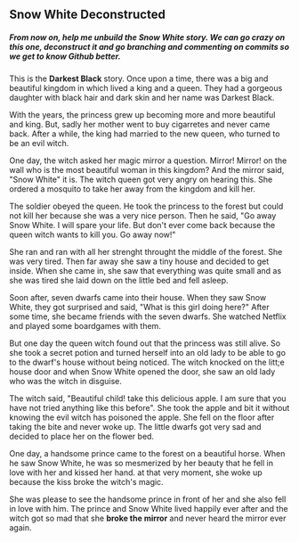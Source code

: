 ## Snow White Deconstructed

##### From now on, help me unbuild the Snow White story. We can go crazy on this one, deconstruct it and go branching and commenting on commits so we get to know Github better. 

This is the __Darkest Black__ story. Once upon a time, there was a big and beautiful kingdom in which lived a king and a queen. They had a gorgeous daughter with black hair and dark skin and her name was Darkest Black. 

With the years, the princess grew up becoming more and more beautiful and king. But, sadly her mother went to buy cigarretes and never came back. After a while, the king had married to the new queen, who turned to be an evil witch. 

One day, the witch asked her magic mirror a question. Mirror! Mirror! on the wall who is the most beautiful woman in this kingdom? And the mirror said, "Snow White" it is. The witch queen got very angry on hearing this. She ordered a mosquito to take her away from the kingdom and kill her. 

The soldier obeyed the queen. He took the princess to the forest but could not kill her because she was a very nice person. Then he said, "Go away Snow White. I will spare your life. But don't ever come back because the queen witch wants to kill you. Go away now!"

She ran and ran with all her strenght throught the middle of the forest. She was very tired. Then far away she saw a tiny house and decided to get inside. When she came in, she saw that everything was quite small and as she was tired she laid down on the little bed and fell asleep. 

Soon after, seven dwarfs came into their house. When they saw Snow White, they got surprised and said, "What is this girl doing here?" After some time, she became friends with the seven dwarfs. She watched Netflix and played some boardgames with them.

But one day the queen witch found out that the princess was still alive. So she took a secret potion and turned herself into an old lady to be able to go to the dwarf's house without being noticed. The witch knocked on the litt;e house door and when Snow White opened the door, she saw an old lady who was the witch in disguise. 

The witch said, "Beautiful child! take this delicious apple. I am sure that you have not tried anything like this before". She took the apple and bit it without knowing the evil witch has poisoned the apple. She fell on the floor after taking the bite and never woke up. The little dwarfs got very sad and decided to place her on the flower bed.

One day, a handsome prince came to the forest on a beautiful horse. When he saw Snow White, he was so mesmerized by her beauty that he fell in love with her and kissed her hand. at that very moment, she woke up because the kiss broke the witch's magic. 

She was please to see the handsome prince in front of her and she also fell in love with him. The prince and Snow White lived happily ever after and the witch got so mad that she __broke the mirror__ and never heard the mirror ever again. 
